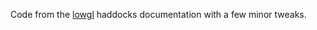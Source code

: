 Code from the [lowgl](http://www.learnopengl.com/) haddocks documentation with a few minor tweaks.

